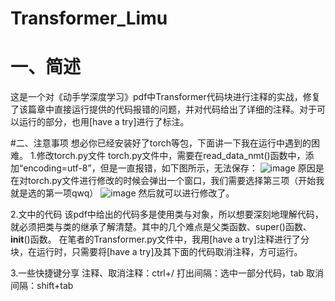 # Transformer_Limu 
# 一、简述
这是一个对《动手学深度学习》pdf中Transformer代码块进行注释的实战，修复了该篇章中直接运行提供的代码报错的问题，并对代码给出了详细的注释。对于可以运行的部分，也用[have a try]进行了标注。

#二、注意事项
想必你已经安装好了torch等包，下面讲一下我在运行中遇到的困难。
1.修改torch.py文件
torch.py文件中，需要在read_data_nmt()函数中，添加“encoding=utf-8”，但是一直报错，如下图所示，无法保存：
![image](https://github.com/jfbbcom/Transformer_Limu/assets/106417483/75af5945-2752-4c86-9b54-8a58b2da2c92)
原因是在对torch.py文件进行修改的时候会弹出一个窗口，我们需要选择第三项（开始我就是选的第一项qwq）
![image](https://github.com/jfbbcom/Transformer_Limu/assets/106417483/72ad35a5-8322-4f7b-a46d-dcd073c571cb)
然后就可以进行修改了。

2.文中的代码
该pdf中给出的代码多是使用类与对象，所以想要深刻地理解代码，就必须把类与类的继承了解清楚。其中的几个难点是父类函数、super()函数、__init__()函数。
在笔者的Transformer.py文件中，我用[have a try]注释进行了分块，在运行时，只需要将[have a try]及其下面的代码取消注释，方可运行。

3.一些快捷键分享
注释、取消注释：ctrl+/
打出间隔：选中一部分代码，tab
取消间隔：shift+tab
